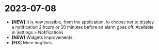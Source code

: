 # 2023-07-08

* __[NEW]__ It is now possible, from the application, to choose not to display a notification 2 hours or 30 minutes before an alarm goes off. Available in Settings > Notifications
* __[NEW]__ Widgets improvements.
* __[FIX]__ More bugfixes.

